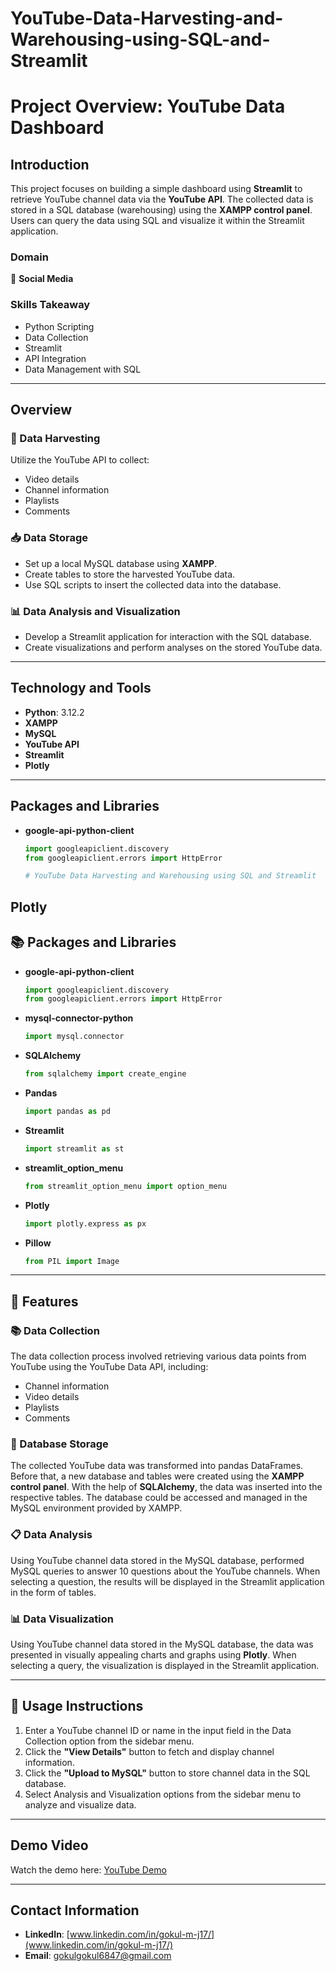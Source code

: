 # YouTube-Data-Harvesting-and-Warehousing-using-SQL-and-Streamlit
# Project Overview: YouTube Data Dashboard

## Introduction
This project focuses on building a simple dashboard using **Streamlit** to retrieve YouTube channel data via the **YouTube API**. The collected data is stored in a SQL database (warehousing) using the **XAMPP control panel**. Users can query the data using SQL and visualize it within the Streamlit application.

### Domain
📱 **Social Media**

### Skills Takeaway
- Python Scripting
- Data Collection
- Streamlit
- API Integration
- Data Management with SQL

---

## Overview

### 🌾 Data Harvesting
Utilize the YouTube API to collect:
- Video details
- Channel information
- Playlists
- Comments

### 📥 Data Storage
- Set up a local MySQL database using **XAMPP**.
- Create tables to store the harvested YouTube data.
- Use SQL scripts to insert the collected data into the database.

### 📊 Data Analysis and Visualization
- Develop a Streamlit application for interaction with the SQL database.
- Create visualizations and perform analyses on the stored YouTube data.

---

## Technology and Tools
- **Python**: 3.12.2
- **XAMPP**
- **MySQL**
- **YouTube API**
- **Streamlit**
- **Plotly**

---

## Packages and Libraries
- **google-api-python-client**
  ```python
  import googleapiclient.discovery
  from googleapiclient.errors import HttpError

  # YouTube Data Harvesting and Warehousing using SQL and Streamlit

## Plotly

## 📚 Packages and Libraries
- **google-api-python-client**
  ```python
  import googleapiclient.discovery
  from googleapiclient.errors import HttpError
  ```
- **mysql-connector-python**
  ```python
  import mysql.connector
  ```
- **SQLAlchemy**
  ```python
  from sqlalchemy import create_engine
  ```
- **Pandas**
  ```python
  import pandas as pd
  ```
- **Streamlit**
  ```python
  import streamlit as st
  ```
- **streamlit_option_menu**
  ```python
  from streamlit_option_menu import option_menu
  ```
- **Plotly**
  ```python
  import plotly.express as px
  ```
- **Pillow**
  ```python
  from PIL import Image
  ```

---

## 📘 Features

### 📚 Data Collection
The data collection process involved retrieving various data points from YouTube using the YouTube Data API, including:
- Channel information
- Video details
- Playlists
- Comments

### 💾 Database Storage
The collected YouTube data was transformed into pandas DataFrames. Before that, a new database and tables were created using the **XAMPP control panel**. With the help of **SQLAlchemy**, the data was inserted into the respective tables. The database could be accessed and managed in the MySQL environment provided by XAMPP.

### 📋 Data Analysis
Using YouTube channel data stored in the MySQL database, performed MySQL queries to answer 10 questions about the YouTube channels. When selecting a question, the results will be displayed in the Streamlit application in the form of tables.

### 📊 Data Visualization
Using YouTube channel data stored in the MySQL database, the data was presented in visually appealing charts and graphs using **Plotly**. When selecting a query, the visualization is displayed in the Streamlit application.

---

## 📘 Usage Instructions
1. Enter a YouTube channel ID or name in the input field in the Data Collection option from the sidebar menu.
2. Click the **"View Details"** button to fetch and display channel information.
3. Click the **"Upload to MySQL"** button to store channel data in the SQL database.
4. Select Analysis and Visualization options from the sidebar menu to analyze and visualize data.

---

## Demo Video
Watch the demo here: [YouTube Demo](https://youtu.be/qsHF35eShKk)

---

## Contact Information
- **LinkedIn**: [www.linkedin.com/in/gokul-m-j17/](www.linkedin.com/in/gokul-m-j17/)
- **Email**: gokulgokul6847@gmail.com

